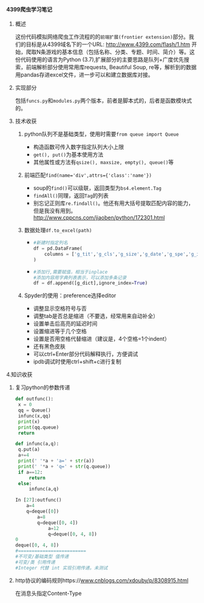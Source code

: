 <h4>4399爬虫学习笔记</h4>

1. 概述

   这份代码模拟网络爬虫工作流程的的`前端扩展(frontier extension)`部分。我们的目标是从4399域名下的一个URL: http://www.4399.com/flash/1.htm 开始，爬取N条游戏的基本信息（包括名称、分类、专题、时间、简介）等。这份代码使用的语言为Python (3.7),扩展部分的主要思路是队列+广度优先搜索，前端解析部分使用常用库requests, Beautiful Soup, re等，解析到的数据用pandas存进excel文件，进一步可以和建立数据库对接。

2. 实现部分

   包括`funcs.py`和`modules.py`两个版本，前者是脚本式的，后者是函数模块式的。

3. 技术收获

   1. python队列不是基础类型，使用时需要`from queue import Queue`

      - 构造函数可传入数字指定队列大小上限
      - `get(), put()`为基本使用方法
      - 其他属性或方法有`qsize(), maxsize, empty(), queue()`等

   2. 前端匹配`find(name='div',attrs={'class':'name'})`

      - soup的`find()`可以级联，返回类型为`bs4.element.Tag`
      - `findAll()`同理，返回`Tag`的列表
      - 别忘记正则库`re.findall()`。他还有用大括号提取匹配内容的能力，但是我没有用到。http://www.cppcns.com/jiaoben/python/172301.html

   3. 数据处理`df.to_excel(path)`

      - ```python
        #新建时指定列名
        df = pd.DataFrame(
        	columns = ['g_tit','g_cls','g_size','g_date','g_spe','g_intro']
        )
        ```

      - ```python
        #添加行,需要赋值，相当于inplace
        #添加内容用字典列表表示，可以添加多条记录
        df = df.append([g_dict],ignore_index=True)
        ```

   4. Spyder的使用：preference选择editor

      - 调整显示空格符号与否
      - 调整tab是否总是缩进（不要选，经常用来自动补全）
      - 设置单击后高亮的延迟时间
      - 设置缩进等于几个空格
      - 设置是否用空格代替缩进（建议是，4个空格=1个indent）
      - 还有黑色皮肤
      - 可以ctrl+Enter部分代码解释执行，方便调试
      - ipdb调试时使用ctrl+shift+c进行复制

4.知识收获

1. 复习python的参数传递

   ```python
   def outfunc():
   	x = 0
   	qq = Queue()
   	infunc(x,qq)
   	print(x)
   	print(qq.queue)
   	return 
   
   def infunc(a,q):
   	q.put(a)
   	a+=4
   	print(' '*a + 'a=' + str(a))
   	print(' '*a + 'q=' + str(q.queue))
   	if a==12:
   		return 
   	else:
   		infunc(a,q)
   ```

   ```python
   In [27]:outfunc()
       a=4
       q=deque([0])
           a=8
           q=deque([0, 4])
               a=12
               q=deque([0, 4, 8])
   0
   deque([0, 4, 8])
   #=========================
   #不可变/基础类型 值传递
   #可变/类 引用传递
   #Integer 代替 int 实现引用传递。未测试
   ```

   

2. http协议的编码规则https://www.cnblogs.com/xdouby/p/8308915.html

   在消息头指定Content-Type
